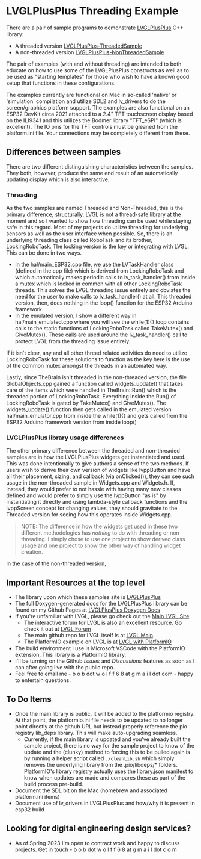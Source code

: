 # LVGLPlusPlus Threading Example

There are a pair of sample programs to demonstrate [LVGLPlusPlus](https://github.com/bobwolff68/LVGLPlusPlus) C++ library:
- A threaded version [LVGLPlusPlus-ThreadedSample](https://github.com/bobwolff68/LVGLPlusPlus-ThreadedSample)
- A non-threaded version [LVGLPlusPlus-NonThreadedSample](https://github.com/bobwolff68/LVGLPlusPlus-NonThreadedSample)

The pair of examples (with and without threading) are intended to both educate on how to use some of the LVGLPlusPlus constructs as well as to be used as "starting templates" for those who wish to have a known good setup that functions in these configurations.

The examples currently are functional on Mac in so-called 'native' or 'simulation' compilation and utilize SDL2 and lv_drivers to do the screen/graphics platform support. The examples are also functional on an ESP32 DevKit circa 2021 attached to a 2.4" TFT touchscreen display based on the ILI9341 and this utilizes the Bodmer library "TFT_eSPI" (which is excellent). The IO pins for the TFT controls must be gleaned from the platform.ini file. Your connections may be completely different from these.

## Differences between samples

There are two different distinguishing characteristics between the samples. They both, however, produce the same end result of an automatically updating display which is also interactive.

### Threading

As the two samples are named Threaded and Non-Threaded, this is the primary difference, structurally. LVGL is not a thread-safe library at the moment and so I wanted to show how threading can be used while staying safe in this regard. Most of my projects do utilize threading for underlying sensors as well as the user interface when possible. So, there is an underlying threading class called RoboTask and its brother, LockingRoboTask. The locking version is the key or integrating with LVGL. This can be done in two ways.
- In the hal/main_ESP32.cpp file, we use the LVTaskHandler class (defined in the cpp file) which is derived from LockingRoboTask and which automatically makes periodic calls to lv_task_handler() from inside a mutex which is locked in common with all other LockingRoboTask threads. This solves the LVGL threading issue entirely and obviates the need for the user to make calls to lv_task_handler() at all. This threaded version, then, does nothing in the loop() function for the ESP32 Arduino framework.
- In the emulated version, I show a different way in hal/main_emulated.cpp where you will see the while(1){} loop contains calls to the static functions of LockingRoboTask called TakeMutex() and GiveMutex(). These calls are used around the lv_task_handler() call to protect LVGL from the threading issue entirely. 

If it isn't clear, any and all other thread related activities do need to utilize LockingRoboTask for these solutions to function as the key here is the use of the common mutex amongst the threads in an automated way.

Lastly, since TheBrain isn't threaded in the non-threaded version, the file GlobalObjects.cpp gained a function called widgets_update() that takes care of the items which were handled in TheBrain::Run() which is the threaded portion of LockingRoboTask. Everything inside the Run() of LockingRoboTask is gated by TakeMutex() and GiveMutex(). The widgets_update() function then gets called in the emulated version hal/main_emulator.cpp from inside the while(1){} and gets called from the ESP32 Arduino framework version from inside loop()

### LVGLPlusPlus library usage differences

The other primary difference between the threaded and non-threaded samples are in how the LVGLPlusPlus widgets get instantiated and used. This was done intentionally to give authors a sense of the two methods. If users wish to derive their own version of widgets like lvppButton and have all their placement, sizing, and callback (via onClicked()), they can see such usage in the non-threaded sample in Widgets.cpp and Widgets.h. If, instead, they would prefer to not hassle with having many new classes defined and would prefer to simply use the lvppButton "as is" by instantiating it directly and using lambda-style callback functions and the lvppScreen concept for changing values, they should gravitate to the Threaded version for seeing how this operates inside Widgets.cpp.

> NOTE: The difference in how the widgets get used in these two different methodologies has _nothing_ to do with threading or non-threading. I simply chose to use one project to show derived class usage and one project to show the other way of handling widget creation. 

In the case of the non-threaded version, 
## Important Resources at the top level
- The library upon which these samples site is [LVGLPlusPlus](https://bobwolff68.github.io/LVGLPlusPlus)
- The full Doxygen-generated docs for the LVGLPlusPlus library can be found on my Github Pages at [LVGLPlusPlus Doxygen Docs](https://bobwolff68.github.io/LVGLPlusPlus)
- If you're unfamiliar with LVGL, please go check out the [Main LVGL Site](https://lvgl.io)
  - The interactive forum for LVGL is also an excellent resource. Go check it out at [LVGL Forum](https://forum.lvgl.io/)
  - The main github repo for LVGL itself is at [LVGL Main](https://github.com/lvgl/lvgl).
  - The PlatformIO example on LVGL is at [LVGL with PlatformIO](https://github.com/lvgl/lv_platformio)
- The build environment I use is Microsoft VSCode with the PlatformIO extension. This library is a PlatformIO library.
- I'll be turning on the Github _Issues_ and _Discussions_ features as soon as I can after going live with the public repo.
- Feel free to email me - b o b dot w o l f f 6 8 at g m a i l dot com - happy to entertain questions.

## To Do Items

- Once the main library is public, it will be added to the platformio registry. At that point, the platformio.ini file needs to be updated to no longer point directly at the github URL but instead properly reference the pio registry lib_deps library. This will make auto-upgrading seamless.
  - Currently, if the main library is updated and you've already built the sample project, there is no way for the sample project to know of the update and the (clunky) method to forcing this to be pulled again is by running a helper script called `./cleanLib.sh` which simply removes the underlying library from the .pio/libdeps/* folders. PlatformIO's library registry actually uses the library.json manifest to know when updates are made and compares these as part of the build process pre-build.
- Document the SDL bit on the Mac (homebrew and associated platform.ini items)
- Document use of lv_drivers in LVGLPlusPlus and how/why it is present in esp32 build

## Looking for digital engineering design services?

- As of Spring 2023 I'm open to contract work and happy to discuss projects. Get in touch - b o b dot w o l f f 6 8 at g m a i l dot c o m
